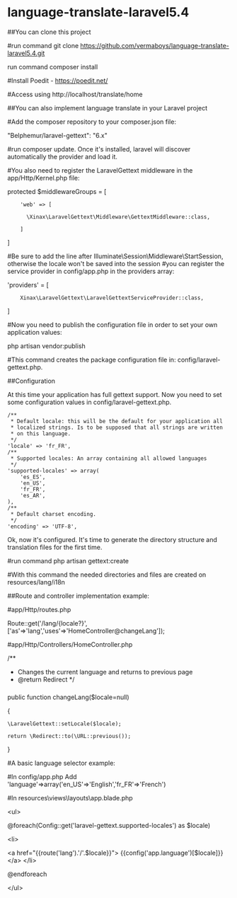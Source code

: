 # language-translate-laravel5.4

##You can clone this project

#run command git clone https://github.com/vermaboys/language-translate-laravel5.4.git

run command composer install

#Install Poedit - https://poedit.net/

#Access using http://localhost/translate/home

##You can also implement language translate in your Laravel project

#Add the composer repository to your composer.json file: 

"Belphemur/laravel-gettext": "6.x"

#run composer update. Once it's installed, laravel will discover automatically the provider and load it.

#You also need to register the LaravelGettext middleware in the app/Http/Kernel.php file:

	
protected $middlewareGroups = [

	    'web' => [

	      \Xinax\LaravelGettext\Middleware\GettextMiddleware::class,

		]

]

#Be sure to add the line after Illuminate\Session\Middleware\StartSession, otherwise the locale won't be saved into the session
#you can register the service provider in config/app.php in the providers array:
	
'providers' = [

        Xinax\LaravelGettext\LaravelGettextServiceProvider::class,

]


#Now you need to publish the configuration file in order to set your own application values:

php artisan vendor:publish

#This command creates the package configuration file in: config/laravel-gettext.php.

##Configuration

At this time your application has full gettext support. Now you need to set some configuration values in config/laravel-gettext.php.

    /**
     * Default locale: this will be the default for your application all
     * localized strings. Is to be supposed that all strings are written
     * on this language.
     */
    'locale' => 'fr_FR',
    /**
     * Supported locales: An array containing all allowed languages
     */
    'supported-locales' => array(
        'es_ES',
        'en_US',
        'fr_FR',
        'es_AR',
    ),
    /**
     * Default charset encoding.
     */
    'encoding' => 'UTF-8',

Ok, now it's configured. It's time to generate the directory structure and translation files for the first time.

#run command php artisan gettext:create

#With this command the needed directories and files are created on resources/lang/i18n

##Route and controller implementation example:

#app/Http/routes.php

Route::get('/lang/{locale?}', ['as'=>'lang','uses'=>'HomeController@changeLang']);

#app/Http/Controllers/HomeController.php

/**
* Changes the current language and returns to previous page
* @return Redirect
*/

###
public function changeLang($locale=null)

{

    \LaravelGettext::setLocale($locale);

    return \Redirect::to(\URL::previous());
    
}

#A basic language selector example:

#In config/app.php Add 'language'=>array('en_US'=>'English','fr_FR'=>'French')

#In resources\views\layouts\app.blade.php

&lt;ul&gt;

@foreach(Config::get('laravel-gettext.supported-locales') as $locale)

&lt;li&gt;

&lt;a href="{{route('lang').'/'.$locale}}"&gt;
    	{{config('app.language')[$locale]}}&lt;&#47;a&gt;
    &lt;&#47;li&gt;

@endforeach 

&lt;&#47;ul&gt;


